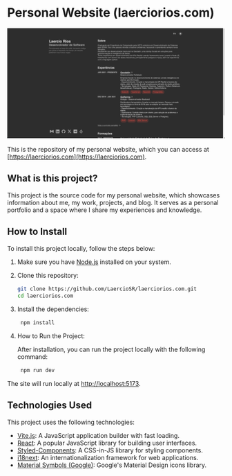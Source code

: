 # Personal Website (laerciorios.com)

![Screenshot of My Personal Website](https://raw.githubusercontent.com/LaercioSR/laerciorios.com/main/__docs/screenshot.png)

This is the repository of my personal website, which you can access at [https://laerciorios.com](https://laerciorios.com).

## What is this project?

This project is the source code for my personal website, which showcases information about me, my work, projects, and blog. It serves as a personal portfolio and a space where I share my experiences and knowledge.

## How to Install

To install this project locally, follow the steps below:

1. Make sure you have [Node.js](https://nodejs.org/) installed on your system.

2. Clone this repository:

   ```sh
   git clone https://github.com/LaercioSR/laerciorios.com.git
   cd laerciorios.com
   ```

3. Install the dependencies:

   ```sh
    npm install
   ```

4. How to Run the Project:

    After installation, you can run the project locally with the following command:

   ```sh
    npm run dev
   ```

The site will run locally at <http://localhost:5173>.

## Technologies Used

This project uses the following technologies:

- [Vite.js](https://vitejs.dev/): A JavaScript application builder with fast loading.
- [React](https://reactjs.org/): A popular JavaScript library for building user interfaces.
- [Styled-Components](https://styled-components.com/): A CSS-in-JS library for styling components.
- [i18next](https://www.i18next.com/): An internationalization framework for web applications.
- [Material Symbols (Google)](https://fonts.google.com/icons): Google's Material Design icons library.
